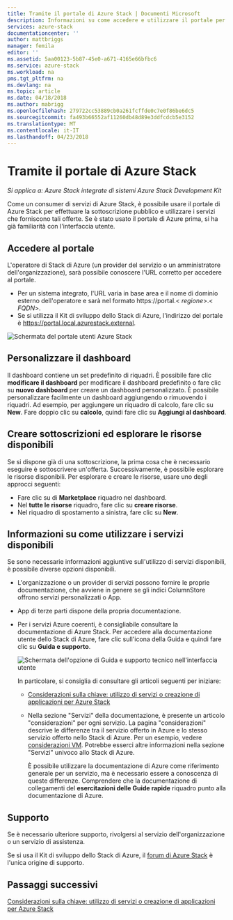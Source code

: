 ```yaml
---
title: Tramite il portale di Azure Stack | Documenti Microsoft
description: Informazioni su come accedere e utilizzare il portale per gli utenti nello Stack di Azure.
services: azure-stack
documentationcenter: ''
author: mattbriggs
manager: femila
editor: ''
ms.assetid: 5aa00123-5b87-45e0-a671-4165e66bfbc6
ms.service: azure-stack
ms.workload: na
pms.tgt_pltfrm: na
ms.devlang: na
ms.topic: article
ms.date: 04/18/2018
ms.author: mabrigg
ms.openlocfilehash: 279722cc53889cb0a261fcffde0c7e0f86be6dc5
ms.sourcegitcommit: fa493b66552af11260db48d89e3ddfcdcb5e3152
ms.translationtype: MT
ms.contentlocale: it-IT
ms.lasthandoff: 04/23/2018
---
```

# <a name="using-the-azure-stack-portal"></a>Tramite il portale di Azure Stack

*Si applica a: Azure Stack integrate di sistemi Azure Stack Development Kit*

Come un consumer di servizi di Azure Stack, è possibile usare il portale di Azure Stack per effettuare la sottoscrizione pubblico e utilizzare i servizi che forniscono tali offerte. Se è stato usato il portale di Azure prima, si ha già familiarità con l'interfaccia utente.

## <a name="access-the-portal"></a>Accedere al portale

L'operatore di Stack di Azure (un provider del servizio o un amministratore dell'organizzazione), sarà possibile conoscere l'URL corretto per accedere al portale.

- Per un sistema integrato, l'URL varia in base area e il nome di dominio esterno dell'operatore e sarà nel formato https://portal.&lt; *regione*&gt;.&lt; *FQDN*&gt;.
- Se si utilizza il Kit di sviluppo dello Stack di Azure, l'indirizzo del portale è https://portal.local.azurestack.external.

![Schermata del portale utenti Azure Stack](media/azure-stack-use-portal/UserPortal.png)

## <a name="customize-the-dashboard"></a>Personalizzare il dashboard

Il dashboard contiene un set predefinito di riquadri. È possibile fare clic **modificare il dashboard** per modificare il dashboard predefinito o fare clic su **nuovo dashboard** per creare un dashboard personalizzato. È possibile personalizzare facilmente un dashboard aggiungendo o rimuovendo i riquadri. Ad esempio, per aggiungere un riquadro di calcolo, fare clic su **New**. Fare doppio clic su **calcolo**, quindi fare clic su **Aggiungi al dashboard**.

## <a name="create-subscription-and-browse-available-resources"></a>Creare sottoscrizioni ed esplorare le risorse disponibili
 
Se si dispone già di una sottoscrizione, la prima cosa che è necessario eseguire è sottoscrivere un'offerta. Successivamente, è possibile esplorare le risorse disponibili. Per esplorare e creare le risorse, usare uno degli approcci seguenti:

- Fare clic su di **Marketplace** riquadro nel dashboard.
- Nel **tutte le risorse** riquadro, fare clic su **creare risorse**.
- Nel riquadro di spostamento a sinistra, fare clic su **New**.

## <a name="learn-how-to-use-available-services"></a>Informazioni su come utilizzare i servizi disponibili

Se sono necessarie informazioni aggiuntive sull'utilizzo di servizi disponibili, è possibile diverse opzioni disponibili.

- L'organizzazione o un provider di servizi possono fornire le proprie documentazione, che avviene in genere se gli indici ColumnStore offrono servizi personalizzati o App.
- App di terze parti dispone della propria documentazione.
- Per i servizi Azure coerenti, è consigliabile consultare la documentazione di Azure Stack. Per accedere alla documentazione utente dello Stack di Azure, fare clic sull'icona della Guida e quindi fare clic su **Guida e supporto**.
 
    ![Schermata dell'opzione di Guida e supporto tecnico nell'interfaccia utente](media/azure-stack-use-portal/HelpAndSupport.png)

    In particolare, si consiglia di consultare gli articoli seguenti per iniziare:

    - [Considerazioni sulla chiave: utilizzo di servizi o creazione di applicazioni per Azure Stack](azure-stack-considerations.md)
    - Nella sezione "Servizi" della documentazione, è presente un articolo "considerazioni" per ogni servizio. La pagina "considerazioni" descrive le differenze tra il servizio offerto in Azure e lo stesso servizio offerto nello Stack di Azure. Per un esempio, vedere [considerazioni VM](azure-stack-vm-considerations.md). Potrebbe esserci altre informazioni nella sezione "Servizi" univoco allo Stack di Azure.
     
      È possibile utilizzare la documentazione di Azure come riferimento generale per un servizio, ma è necessario essere a conoscenza di queste differenze. Comprendere che la documentazione di collegamenti del **esercitazioni delle Guide rapide** riquadro punto alla documentazione di Azure.

## <a name="get-support"></a>Supporto

Se è necessario ulteriore supporto, rivolgersi al servizio dell'organizzazione o un servizio di assistenza.

Se si usa il Kit di sviluppo dello Stack di Azure, il [forum di Azure Stack](https://social.msdn.microsoft.com/Forums/azure/home?forum=azurestack) è l'unica origine di supporto.

## <a name="next-steps"></a>Passaggi successivi

[Considerazioni sulla chiave: utilizzo di servizi o creazione di applicazioni per Azure Stack](azure-stack-considerations.md)
